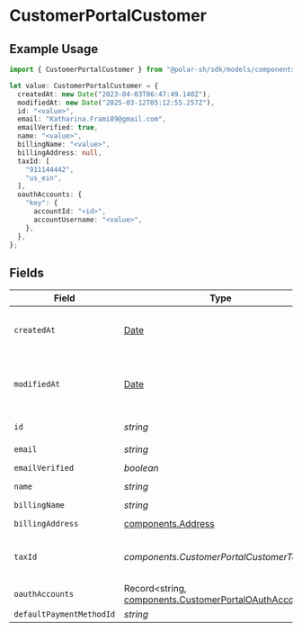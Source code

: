 # CustomerPortalCustomer

## Example Usage

```typescript
import { CustomerPortalCustomer } from "@polar-sh/sdk/models/components/customerportalcustomer.js";

let value: CustomerPortalCustomer = {
  createdAt: new Date("2023-04-03T06:47:49.140Z"),
  modifiedAt: new Date("2025-03-12T05:12:55.257Z"),
  id: "<value>",
  email: "Katharina.Frami89@gmail.com",
  emailVerified: true,
  name: "<value>",
  billingName: "<value>",
  billingAddress: null,
  taxId: [
    "911144442",
    "us_ein",
  ],
  oauthAccounts: {
    "key": {
      accountId: "<id>",
      accountUsername: "<value>",
    },
  },
};
```

## Fields

| Field                                                                                                          | Type                                                                                                           | Required                                                                                                       | Description                                                                                                    | Example                                                                                                        |
| -------------------------------------------------------------------------------------------------------------- | -------------------------------------------------------------------------------------------------------------- | -------------------------------------------------------------------------------------------------------------- | -------------------------------------------------------------------------------------------------------------- | -------------------------------------------------------------------------------------------------------------- |
| `createdAt`                                                                                                    | [Date](https://developer.mozilla.org/en-US/docs/Web/JavaScript/Reference/Global_Objects/Date)                  | :heavy_check_mark:                                                                                             | Creation timestamp of the object.                                                                              |                                                                                                                |
| `modifiedAt`                                                                                                   | [Date](https://developer.mozilla.org/en-US/docs/Web/JavaScript/Reference/Global_Objects/Date)                  | :heavy_check_mark:                                                                                             | Last modification timestamp of the object.                                                                     |                                                                                                                |
| `id`                                                                                                           | *string*                                                                                                       | :heavy_check_mark:                                                                                             | The ID of the object.                                                                                          |                                                                                                                |
| `email`                                                                                                        | *string*                                                                                                       | :heavy_check_mark:                                                                                             | N/A                                                                                                            |                                                                                                                |
| `emailVerified`                                                                                                | *boolean*                                                                                                      | :heavy_check_mark:                                                                                             | N/A                                                                                                            |                                                                                                                |
| `name`                                                                                                         | *string*                                                                                                       | :heavy_check_mark:                                                                                             | N/A                                                                                                            |                                                                                                                |
| `billingName`                                                                                                  | *string*                                                                                                       | :heavy_check_mark:                                                                                             | N/A                                                                                                            |                                                                                                                |
| `billingAddress`                                                                                               | [components.Address](../../models/components/address.md)                                                       | :heavy_check_mark:                                                                                             | N/A                                                                                                            |                                                                                                                |
| `taxId`                                                                                                        | *components.CustomerPortalCustomerTaxId*[]                                                                     | :heavy_check_mark:                                                                                             | N/A                                                                                                            | [<br/>"911144442",<br/>"us_ein"<br/>]                                                                          |
| `oauthAccounts`                                                                                                | Record<string, [components.CustomerPortalOAuthAccount](../../models/components/customerportaloauthaccount.md)> | :heavy_check_mark:                                                                                             | N/A                                                                                                            |                                                                                                                |
| `defaultPaymentMethodId`                                                                                       | *string*                                                                                                       | :heavy_minus_sign:                                                                                             | N/A                                                                                                            |                                                                                                                |